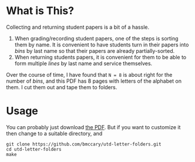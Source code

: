 # What is This?

Collecting and returning student papers is a bit of a hassle.

1. When grading/recording student papers, one of the steps is sorting them by name. It is convenient to have students turn in their papers into *bins* by last name so that their papers are already partially-sorted.
2. When returning students papers, it is convenient for them to be able to form multiple *lines* by last name and service themselves.

Over the course of time, I have found that `N = 8` is about right for the number of *bins*, and this PDF has 8 pages with letters of the alphabet on them.
I cut them out and tape them to folders. 

# Usage

You can probably just download [the PDF](https://github.com/bmccary/utd-letter-folders/raw/master/letter.pdf).
But if you want to customize it then change to a suitable directory, and

```
git clone https://github.com/bmccary/utd-letter-folders.git
cd utd-letter-folders
make
```
